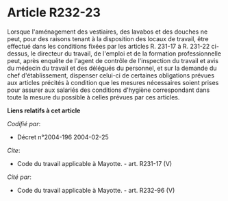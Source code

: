 # Article R232-23

Lorsque l'aménagement des vestiaires, des lavabos et des douches ne peut, pour des raisons tenant à la disposition des locaux
de travail, être effectué dans les conditions fixées par les articles R. 231-17 à R. 231-22 ci-dessus, le directeur du
travail, de l'emploi et de la formation professionnelle peut, après enquête de l'agent de contrôle de l'inspection du travail
et avis du médecin du travail et des délégués du personnel, et sur la demande du chef d'établissement, dispenser celui-ci de
certaines obligations prévues aux articles précités à condition que les mesures nécessaires soient prises pour assurer aux
salariés des conditions d'hygiène correspondant dans toute la mesure du possible à celles prévues par ces articles.

**Liens relatifs à cet article**

_Codifié par_:

  - Décret n°2004-196 2004-02-25

_Cite_:

  - Code du travail applicable à Mayotte. - art. R231-17 (V)

_Cité par_:

  - Code du travail applicable à Mayotte. - art. R232-96 (V)
